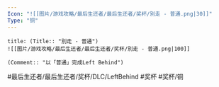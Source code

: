 ```yaml
---
Icon: "![[图片/游戏攻略/最后生还者/最后生还者/奖杯/別走 - 普通.png|30]]"
Type: "铜"
---
```

```ad-common-bronze-trophy
title: (Title:: "別走 - 普通")
![[图片/游戏攻略/最后生还者/最后生还者/奖杯/別走 - 普通.png|100]]

(Comment:: "以「普通」完成Left Behind")
```

#最后生还者/最后生还者/奖杯/DLC/LeftBehind #奖杯 #奖杯/铜
